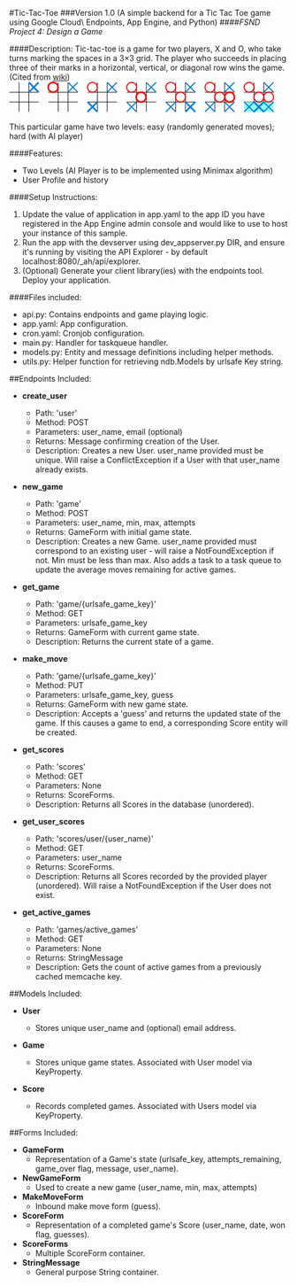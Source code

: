 #Tic-Tac-Toe
###Version 1.0 (A simple backend for a Tic Tac Toe game using Google Cloud\ 
Endpoints, App Engine, and Python) 
####*FSND Project 4: Design a Game*

####Description:
Tic-tac-toe is a  game for two players, X and O, who take turns marking the 
spaces in a 3×3 grid. The player who succeeds in placing three of their marks 
in a horizontal, vertical, or diagonal row wins the game. (Cited from [wiki][1])
![Example of one tic-tac-toe game, won by X](images/example.png)

This particular game have two levels: easy (randomly generated moves); 
hard (with AI player) 


####Features: 
- Two Levels (AI Player is to be implemented using Minimax algorithm)
- User Profile and history 

####Setup Instructions:
1.  Update the value of application in app.yaml to the app ID you have registered
 in the App Engine admin console and would like to use to host your instance of 
 this sample.
1.  Run the app with the devserver using dev_appserver.py DIR, and ensure it's
 running by visiting the API Explorer - by default localhost:8080/_ah/api/explorer.
1.  (Optional) Generate your client library(ies) with the endpoints tool.
 Deploy your application.

####Files included:
- api.py: Contains endpoints and game playing logic.
- app.yaml: App configuration.
- cron.yaml: Cronjob configuration.
- main.py: Handler for taskqueue handler.
- models.py: Entity and message definitions including helper methods.
- utils.py: Helper function for retrieving ndb.Models by urlsafe Key string.

##Endpoints Included:
 - **create_user**
    - Path: 'user'
    - Method: POST
    - Parameters: user_name, email (optional)
    - Returns: Message confirming creation of the User.
    - Description: Creates a new User. user_name provided must be unique. Will 
    raise a ConflictException if a User with that user_name already exists.
    
 - **new_game**
    - Path: 'game'
    - Method: POST
    - Parameters: user_name, min, max, attempts
    - Returns: GameForm with initial game state.
    - Description: Creates a new Game. user_name provided must correspond to an
    existing user - will raise a NotFoundException if not. Min must be less than
    max. Also adds a task to a task queue to update the average moves remaining
    for active games.
     
 - **get_game**
    - Path: 'game/{urlsafe_game_key}'
    - Method: GET
    - Parameters: urlsafe_game_key
    - Returns: GameForm with current game state.
    - Description: Returns the current state of a game.
    
 - **make_move**
    - Path: 'game/{urlsafe_game_key}'
    - Method: PUT
    - Parameters: urlsafe_game_key, guess
    - Returns: GameForm with new game state.
    - Description: Accepts a 'guess' and returns the updated state of the game.
    If this causes a game to end, a corresponding Score entity will be created.
    
 - **get_scores**
    - Path: 'scores'
    - Method: GET
    - Parameters: None
    - Returns: ScoreForms.
    - Description: Returns all Scores in the database (unordered).
    
 - **get_user_scores**
    - Path: 'scores/user/{user_name}'
    - Method: GET
    - Parameters: user_name
    - Returns: ScoreForms. 
    - Description: Returns all Scores recorded by the provided player (unordered).
    Will raise a NotFoundException if the User does not exist.
    
 - **get_active_games**
    - Path: 'games/active_games'
    - Method: GET
    - Parameters: None
    - Returns: StringMessage
    - Description: Gets the count of active games from a previously cached memcache key.

##Models Included:
 - **User**
    - Stores unique user_name and (optional) email address.
    
 - **Game**
    - Stores unique game states. Associated with User model via KeyProperty.
    
 - **Score**
    - Records completed games. Associated with Users model via KeyProperty.
    
##Forms Included:
 - **GameForm**
    - Representation of a Game's state (urlsafe_key, attempts_remaining,
    game_over flag, message, user_name).
 - **NewGameForm**
    - Used to create a new game (user_name, min, max, attempts)
 - **MakeMoveForm**
    - Inbound make move form (guess).
 - **ScoreForm**
    - Representation of a completed game's Score (user_name, date, won flag,
    guesses).
 - **ScoreForms**
    - Multiple ScoreForm container.
 - **StringMessage**
    - General purpose String container.

 [1]: https://en.wikipedia.org/wiki/Tic-tac-toe




